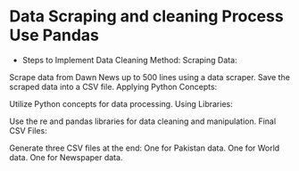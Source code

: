 # Data Scraping and cleaning Process Use Pandas
- Steps to Implement Data Cleaning Method:
 Scraping Data:

Scrape data from Dawn News up to 500 lines using a data scraper.
Save the scraped data into a CSV file.
Applying Python Concepts:

Utilize Python concepts for data processing.
Using Libraries:

Use the re and pandas libraries for data cleaning and manipulation.
Final CSV Files:

Generate three CSV files at the end:
One for Pakistan data.
One for World data.
One for Newspaper data.
